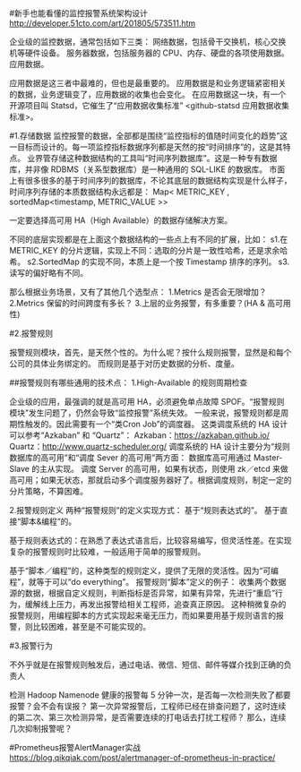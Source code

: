 #新手也能看懂的监控报警系统架构设计
http://developer.51cto.com/art/201805/573511.htm

企业级的监控数据，通常包括如下三类：
网络数据，包括骨干交换机，核心交换机等硬件设备。
服务器数据，包括服务器的 CPU、内存、硬盘的各项使用数据。
应用数据。



应用数据是这三者中最难的，但也是最重要的。
应用数据是和业务逻辑紧密相关的数据，业务逻辑变了，应用数据的收集也会变化。 
在应用数据这一块，有一个开源项目叫 Statsd，它催生了“应用数据收集标准” <github-statsd 应用数据收集标准>。


#1.存储数据
监控报警的数据，全部都是围绕“监控指标的值随时间变化的趋势”这一目标而设计的。每一项监控指标数据序列都是天然的按“时间排序”的，这是其特点。
业界管存储这种数据结构的工具叫“时间序列数据库”。这是一种专有数据库，并非像 RDBMS（关系型数据库）是一种通用的 SQL-LIKE 的数据库。
市面上有很多很多的基于时间序列的数据库，不论其底层的数据结构实现是什么样子，时间序列存储的本质数据结构永远都是：
Map< METRIC_KEY , sortedMap<timestamp, METRIC_VALUE >>

一定要选择高可用 HA（High Available）的数据存储解决方案。


不同的底层实现都是在上面这个数据结构的一些点上有不同的扩展，比如：
s1.在 METRIC_KEY 的分片逻辑，实现上不同：选取的分片是一致性哈希，还是求余哈希。
s2.SortedMap 的实现不同，本质上是一个按 Timestamp 排序的序列。
s3.读写的偏好略有不同。


那么根据业务场景，又有了其他几个选型点：
1.Metrics 是否会无限增加？
2.Metrics 保留的时间跨度有多长？
3.上层的业务报警，有多重要？(HA & 高可用性)



#2.报警规则

报警规则模块，首先，是天然个性的。为什么呢？按什么规则报警，显然是和每个公司的具体业务绑定的。
而规则是基于对历史数据的分析、度量。

##报警规则有哪些通用的技术点：
1.High-Available 的规则周期检查

企业级的应用，最强调的就是高可用 HA，必须避免单点故障 SPOF。“报警规则模块”发生问题了，仍然会导致“监控报警”系统失效。
一般来说，报警规则都是周期性触发的。因此需要有一个“类Cron Job”的调度器。
这类调度系统的 HA 设计可以参考“Azkaban” 和 “Quartz”：
Azkaban：https://azkaban.github.io/
Quartz：http://www.quartz-scheduler.org/
调度系统的 HA 设计主要分为“规则数据库的高可用”和“调度 Sever 的高可用”两方面：
数据库高可用通过 Master-Slave 的主从实现。
调度 Server 的高可用，如果有状态，则使用 zk／etcd 来做高可用；如果无状态，那就启动多个调度服务器好了。根据调度规则，制定一定的分片策略，不算困难。

2.报警规则定义
两种“报警规则”的定义实现方式：
基于“规则表达式的”。
基于直接“脚本&编程”的。

基于规则表达式的：在熟悉了表达式语言后，比较容易编写，但灵活性差。在实现复杂的报警规则时比较难，一般适用于简单的报警规则。

基于“脚本／编程”的，这种类型的规则定义，提供了无限的灵活性。因为“可编程”，就等于可以“do everything”。
报警规则“脚本”定义的例子： 收集两个数据源的数据，根据自定义规则，判断指标是否异常，如果有异常，先进行“重启”行为，缓解线上压力，再发出报警给相关工程师，追查真正原因。
这种稍微复杂的报警规则，用编程脚本的方式实现起来毫无压力，而如果要用基于规则语言的报警，则比较困难，甚至是不可能实现的。

#3.报警行为

不外乎就是在报警规则触发后，通过电话、微信、短信、邮件等媒介找到正确的负责人

检测 Hadoop Namenode 健康的报警每 5 分钟一次，是否每一次检测失败了都要报警？会不会有误报？
第一次异常报警后，工程师已经在排查问题了，这时连续的第二次、第三次检测异常，是否需要连续的打电话去打扰工程师？ 那么，连续几次抑制报警呢？





#Prometheus报警AlertManager实战
https://blog.qikqiak.com/post/alertmanager-of-prometheus-in-practice/










